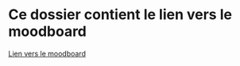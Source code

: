 # Ce dossier contient le lien vers le moodboard 
[Lien vers le moodboard](http://www.gomoodboard.com/boards/0W1YZM-e/share)

